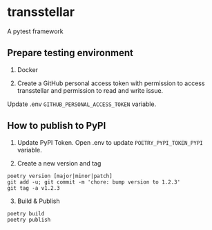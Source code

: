 # transstellar

A pytest framework

## Prepare testing environment

1. Docker

2. Create a GitHub personal access token with permission to access transstellar and permission to read and write issue.

Update .env `GITHUB_PERSONAL_ACCESS_TOKEN` variable.


## How to publish to PyPI

1. Update PyPI Token. Open .env to update `POETRY_PYPI_TOKEN_PYPI` variable.

2. Create a new version and tag

  ```
  poetry version [major|minor|patch]
  git add -u; git commit -m 'chore: bump version to 1.2.3'
  git tag -a v1.2.3
  ```

3. Build & Publish

  ```
  poetry build
  poetry publish
  ```
